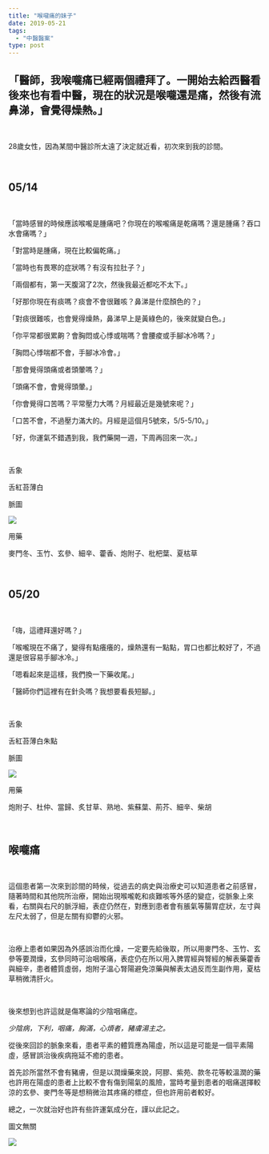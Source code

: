 ```yaml
---
title: "喉嚨痛的妹子"
date: 2019-05-21
tags: 
  - "中醫醫案"
type: post
---
```


## 「醫師，我喉嚨痛已經兩個禮拜了。一開始去給西醫看後來也有看中醫，現在的狀況是喉嚨還是痛，然後有流鼻涕，會覺得燥熱。」

 

28歲女性，因為某間中醫診所太遠了決定就近看，初次來到我的診間。

 

## 05/14

 

「當時感冒的時候應該喉嚨是腫痛吧？你現在的喉嚨痛是乾痛嗎？還是腫痛？吞口水會痛嗎？」

「對當時是腫痛，現在比較偏乾痛。」

「當時也有畏寒的症狀嗎？有沒有拉肚子？」

「兩個都有，第一天腹瀉了2次，然後我最近都吃不太下。」

「好那你現在有痰嗎？痰會不會很難咳？鼻涕是什麼顏色的？」

「對痰很難咳，也會覺得燥熱，鼻涕早上是黃綠色的，後來就變白色。」

「你平常都很累齁？會胸悶或心悸或喘嗎？會腰痠或手腳冰冷嗎？」

「胸悶心悸喘都不會，手腳冰冷會。」

「那會覺得頭痛或者頭暈嗎？」

「頭痛不會，會覺得頭暈。」

「你會覺得口苦嗎？平常壓力大嗎？月經最近是幾號來呢？」

「口苦不會，不過壓力滿大的。月經是這個月5號來，5/5-5/10。」

「好，你運氣不錯遇到我，我們藥開一週，下周再回來一次。」

 

舌象

舌紅苔薄白

脈圖

![](/images/uploads/1277080514-300x212.png)

用藥

麥門冬、玉竹、玄參、細辛、藿香、炮附子、枇杷葉、夏枯草

 

## 05/20

 

「嗨，這禮拜還好嗎？」

「喉嚨現在不痛了，變得有點癢癢的，燥熱還有一點點，胃口也都比較好了，不過還是很容易手腳冰冷。」

「嗯看起來是這樣，我們換一下藥收尾。」

「醫師你們這裡有在針灸嗎？我想要看長短腳。」

 

舌象

舌紅苔薄白朱點

脈圖

![](/images/uploads/1277080520-300x212.png)

用藥

炮附子、杜仲、當歸、炙甘草、熟地、紫蘇葉、荊芥、細辛、柴胡

 

## 喉嚨痛

 

這個患者第一次來到診間的時候，從過去的病史與治療史可以知道患者之前感冒，隨著時間和其他院所治療，開始出現喉嚨乾和痰難咳等外感的變症，從脈象上來看，右關與右尺的脈浮細，表症仍然在，對應到患者會有脹氣等腸胃症狀，左寸與左尺太弱了，但是左關有抑鬱的火邪。

 

治療上患者如果因為外感誤治而化燥，一定要先給後取，所以用麥門冬、玉竹、玄參等要潤燥，玄參同時可治咽喉痛，表症仍在所以用入脾胃經與腎經的解表藥藿香與細辛，患者體質虛弱，炮附子溫心腎陽避免涼藥與解表太過反而生副作用，夏枯草稍微清肝火。

 

後來想到也許這就是傷寒論的少陰咽痛症。

_少陰病，下利，咽痛，胸滿，心煩者，豬膚湯主之。_

從後來回診的脈象來看，患者平素的體質應為陽虛，所以這是可能是一個平素陽虛，感冒誤治後疾病拖延不癒的患者。

首先診所當然不會有豬膚，但是以潤燥藥來說，阿膠、紫苑、款冬花等較溫潤的藥也許用在陽虛的患者上比較不會有傷到陽氣的風險，當時考量到患者的咽痛選擇較涼的玄參、麥門冬等是想稍微治其疼痛的標症，但也許用前者較好。

總之，一次就治好也許有些許運氣成分在，謹以此記之。

圖文無關

![](/images/uploads/got-300x169.jpg)
